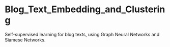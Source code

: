 # Blog_Text_Embedding_and_Clustering
Self-supervised learning for blog texts, using Graph Neural Networks and Siamese Networks.
